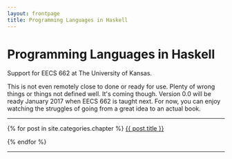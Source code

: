 ```yaml
---
layout: frontpage
title: Programming Languages in Haskell
---
```


# Programming Languages in Haskell

Support for EECS 662 at The University of Kansas.

This is not even remotely close to done or ready for use.  Plenty of wrong things or things not defined well.  It's coming though.  Version 0.0 will be ready January 2017 when EECS 662 is taught next.  For now, you can enjoy watching the struggles of going from a great idea to an actual book.

---

{% for post in site.categories.chapter %}
<a href="{{ site.baseurl }}{{ post.url }}">{{ post.title }}</a>

{% endfor %}

---


